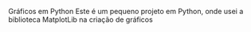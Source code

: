 Gráficos em Python 
Este é um pequeno projeto em Python, onde usei a biblioteca MatplotLib na criação de gráficos

